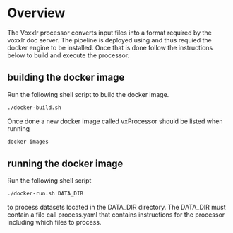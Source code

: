 # Overview
The Voxxlr processor converts input files into a format required by the voxxlr doc server. The pipeline is deployed
using and thus requied the docker engine to be installed. Once that is done follow the instructions below to build and 
execute the processor. 

## building the docker image

Run the following shell script to build the docker image.

```sh
./docker-build.sh
```

Once done a new docker image called vxProcessor should be listed when running 

```sh
docker images
```

## running the docker image

Run the following shell script 

```sh
./docker-run.sh DATA_DIR
```

to process datasets located in the DATA_DIR directory. The DATA_DIR must contain a file call process.yaml that
contains instructions for the processor including which files to process. 





